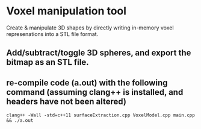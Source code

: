 # Voxel manipulation tool

Create & manipulate 3D shapes by directly writing in-memory voxel represenations into a STL file format.

[](thats_no_moon.png)

## Add/subtract/toggle 3D spheres, and export the bitmap as an STL file.

## re-compile code (a.out) with the following command (assuming clang++ is installed, and headers have not been altered)

`clang++ -Wall -std=c++11 surfaceExtraction.cpp VoxelModel.cpp main.cpp  && ./a.out`
